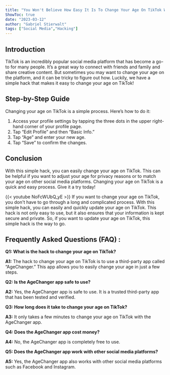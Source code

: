 ```yaml
---
title: "You Won't Believe How Easy It Is To Change Your Age On TikTok With This Simple Hack!"
ShowToc: true 
date: "2023-03-12"
author: "Gabriel Stierwalt" 
tags: ["Social Media","Hacking"]
---
```

## Introduction 
TikTok is an incredibly popular social media platform that has become a go-to for many people. It’s a great way to connect with friends and family and share creative content. But sometimes you may want to change your age on the platform, and it can be tricky to figure out how. Luckily, we have a simple hack that makes it easy to change your age on TikTok! 

## Step-by-Step Guide 
Changing your age on TikTok is a simple process. Here’s how to do it: 

1. Access your profile settings by tapping the three dots in the upper right-hand corner of your profile page. 
2. Tap “Edit Profile” and then “Basic Info.” 
3. Tap “Age” and enter your new age. 
4. Tap “Save” to confirm the changes. 

## Conclusion 
With this simple hack, you can easily change your age on TikTok. This can be helpful if you want to adjust your age for privacy reasons or to match your age on other social media platforms. Changing your age on TikTok is a quick and easy process. Give it a try today!

{{< youtube NoFcWUbQ_yE >}} 
If you want to change your age on TikTok, you don't have to go through a long and complicated process. With this simple hack, you can easily and quickly update your age on TikTok. This hack is not only easy to use, but it also ensures that your information is kept secure and private. So, if you want to update your age on TikTok, this simple hack is the way to go.

## Frequently Asked Questions (FAQ) :
**Q1: What is the hack to change your age on TikTok?**

**A1:** The hack to change your age on TikTok is to use a third-party app called “AgeChanger.” This app allows you to easily change your age in just a few steps.

**Q2: Is the AgeChanger app safe to use?**

**A2:** Yes, the AgeChanger app is safe to use. It is a trusted third-party app that has been tested and verified.

**Q3: How long does it take to change your age on TikTok?**

**A3:** It only takes a few minutes to change your age on TikTok with the AgeChanger app.

**Q4: Does the AgeChanger app cost money?**

**A4:** No, the AgeChanger app is completely free to use.

**Q5: Does the AgeChanger app work with other social media platforms?**

**A5:** Yes, the AgeChanger app also works with other social media platforms such as Facebook and Instagram.


